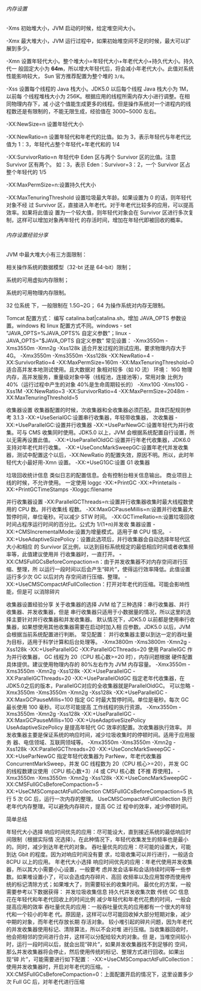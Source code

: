 ###### 内存设置

-Xms 初始堆大小，JVM 启动的时候，给定堆空间大小。

-Xmx 最大堆大小，JVM 运行过程中，如果初始堆空间不足的时候，最大可以扩展到多少。

-Xmn 设置年轻代大小。整个堆大小=年轻代大小+年老代大小+持久代大小。持久代一
般固定大小为 **64m**，所以增大年轻代后，将会减小年老代大小。此值对系统性能影响较大，
Sun 官方推荐配置为整个堆的 `3/8`。

-Xss 设置每个线程的 Java 栈大小。JDK5.0 以后每个线程 Java 栈大小为 1M，以前每
个线程堆栈大小为 256K。根据应用的线程所需内存大小进行调整。在相同物理内存下，减
小这个值能生成更多的线程。但是操作系统对一个进程内的线程数还是有限制的，不能无限生成，经验值在 3000~5000 左右。

-XX:NewSize=n 设置年轻代大小

-XX:NewRatio=n 设置年轻代和年老代的比值。如:为 3，表示年轻代与年老代比值为 1：3，年轻代占整个年轻代+年老代和的 1/4

-XX:SurvivorRatio=n 年轻代中 Eden 区与两个 Survivor 区的比值。注意 Survivor 区有两个。
如：3，表示 Eden：Survivor=3：2，一个 Survivor 区占整个年轻代的 1/5

-XX:MaxPermSize=n:设置持久代大小

-XX:MaxTenuringThreshold 设置垃圾最大年龄。如果设置为 0 的话，则年轻代对象不经
过 Survivor 区，直接进入年老代。对于年老代比较多的应用，可以提高效率。如果将此值设
置为一个较大值，则年轻代对象会在 Survivor 区进行多次复制，这样可以增加对象再年轻代
的存活时间，增加在年轻代即被回收的概率。

###### 内存设置经验分享

JVM 中最大堆大小有三方面限制：

相关操作系统的数据模型（32-bt 还是 64-bit）限制；

系统的可用虚拟内存限制；

系统的可用物理内存限制。

32 位系统 下，一般限制在 1.5G~2G；
64 为操作系统对内存无限制。

Tomcat 配置方式： 编写 catalina.bat|catalina.sh，增加 JAVA_OPTS 参数设置。windows
和 linux 配置方式不同。windows - set "JAVA_OPTS=%JAVA_OPTS% 自定义参数"；linux -
JAVA_OPTS="$JAVA_OPTS 自定义参数"
常见设置：
-Xmx3550m -Xms3550m -Xmn2g -Xss128k 适合开发过程的测试应用。要求物理内存大于
4G。
-Xmx3550m -Xms3550m -Xss128k -XX:NewRatio=4 -XX:SurvivorRatio=4 
-XX:MaxPermSize=160m -XX:MaxTenuringThreshold=0 适合高并发本地测试使用。且大数据对
象相对较多（如 IO 流）
环境： 16G 物理内存，高并发服务，重量级对象中等（线程池，连接池等），常用对象
比例为 40%（运行过程中产生的对象 40%是生命周期较长的）
-Xmx10G -Xms10G -Xss1M -XX:NewRatio=3 -XX:SurvivorRatio=4 -XX:MaxPermSize=2048m 
-XX:MaxTenuringThreshold=5

收集器设置
收集器配置的时候，次收集器和全收集器必须匹配。具体匹配规则参考 3.1.3
-XX:+UseSerialGC:设置串行收集器，年轻带收集器， 次收集器
-XX:+UseParallelGC:设置并行收集器
-XX:+UseParNewGC:设置年轻代为并行收集。可与 CMS 收集同时使用。JDK5.0 以上，JVM
会根据系统配置自行设置，所以无需再设置此值。
-XX:+UseParallelOldGC:设置并行年老代收集器，JDK6.0 支持对年老代并行收集。
-XX:+UseConcMarkSweepGC:设置年老代并发收集器，测试中配置这个以后，-XX:NewRatio
的配置失效，原因不明。所以，此时年轻代大小最好用-Xmn 设置。
-XX:+UseG1GC:设置 G1 收集器

垃圾回收统计信息
类似日志的配置信息。会有控制台相关信息输出。 商业项目上线的时候，不允许使用。
一定使用 loggc
-XX:+PrintGC
-XX:+Printetails
-XX:+PrintGCTimeStamps
-Xloggc:filename

并行收集器设置
-XX:ParallelGCThreads=n:设置并行收集器收集时最大线程数使用的 CPU 数。并行收集线
程数。
-XX:MaxGCPauseMillis=n:设置并行收集最大暂停时间，单位毫秒。可以减少 STW 时间。
-XX:GCTimeRatio=n:设置垃圾回收时间占程序运行时间的百分比。公式为 1/(1+n)并发收
集器设置
-XX:+CMSIncrementalMode:设置为增量模式。适用于单 CPU 情况。
-XX:+UseAdaptiveSizePolicy：设置此选项后，并行收集器会自动选择年轻代区大小和相应
的 Survivor 区比例，以达到目标系统规定的最低相应时间或者收集频率等，此值建议使用并
行收集器时，一直打开。
-XX:CMSFullGCsBeforeCompaction=n：由于并发收集器不对内存空间进行压缩、整理，所
以运行一段时间以后会产生“碎片”，使得运行效率降低。此值设置运行多少次 GC 以后对内
存空间进行压缩、整理。
-XX:+UseCMSCompactAtFullCollection：打开对年老代的压缩。可能会影响性能，但是可
以消除碎片

收集器设置经验分享
关于收集器的选择 JVM 给了三种选择：串行收集器、并行收集器、并发收集器，但是
串行收集器只适用于小数据量的情况，所以这里的选择主要针对并行收集器和并发收集器。
默认情况下，JDK5.0 以前都是使用串行收集器，如果想使用其他收集器需要在启动时加入相
应参数。JDK5.0 以后，JVM 会根据当前系统配置进行判断。
常见配置：
并行收集器主要以到达一定的吞吐量为目标，适用于科学计算和后台处理等。
-Xmx3800m -Xms3800m -Xmn2g -Xss128k -XX:+UseParallelGC -XX:ParallelGCThreads=20
使用 ParallelGC 作为并行收集器， GC 线程为 20（CPU 核心数>=20 时），内存问题根据
硬件配置具体提供。建议使用物理内存的 80%左右作为 JVM 内存容量。
-Xmx3550m -Xms3550m -Xmn2g -Xss128k -XX:+UseParallelGC -XX:ParallelGCThreads=20
-XX:+UseParallelOldGC
指定老年代收集器，在JDK5.0之后的版本，ParallelGC对应的全收集器就是ParallelOldGC。
可以忽略
-Xmx3550m -Xms3550m -Xmn2g -Xss128k -XX:+UseParallelGC -XX:MaxGCPauseMillis=100
指定 GC 时最大暂停时间。单位是毫秒。每次 GC 最长使用 100 毫秒。可以尽可能提高
工作线程的执行资源。
-Xmx3550m -Xms3550m -Xmn2g -Xss128k -XX:+UseParallelGC -XX:MaxGCPauseMillis=100
-XX:+UseAdaptiveSizePolicy
UseAdaptiveSizePolicy 是提高年轻代 GC 效率的配置。次收集器执行效率。
并发收集器主要是保证系统的响应时间，减少垃圾收集时的停顿时间。适用于应用服务
器、电信领域、互联网领域等。
-Xmx3550m -Xms3550m -Xmn2g -Xss128k -XX:ParallelGCThreads=20
-XX:+UseConcMarkSweepGC -XX:+UseParNewGC
指定年轻代收集器为 ParNew，年老代收集器 ConcurrentMarkSweep，并发 GC 线程数为
20（CPU 核心>=20），并发 GC 的线程数建议使用（CPU 核心数+3）/4 或 CPU 核心数【不推
荐使用】。
-Xmx3550m -Xms3550m -Xmn2g -Xss128k -XX:+UseConcMarkSweepGC
-XX:CMSFullGCsBeforeCompaction=5 -XX:+UseCMSCompactAtFullCollection
CMSFullGCsBeforeCompaction=5 执行 5 次 GC 后，运行一次内存的整理。
UseCMSCompactAtFullCollection 执行老年代内存整理。可以避免内存碎片，提高 GC 过
程中的效率，减少停顿时间。

简单总结

年轻代大小选择
响应时间优先的应用：尽可能设大，直到接近系统的最低响应时间限制（根据实际情
况选择）。在此种情况下，年轻代收集发生的频率也是最小的。同时，减少到达年老代的对象。
吞吐量优先的应用：尽可能的设置大，可能到达 Gbit 的程度。因为对响应时间没有要
求，垃圾收集可以并行进行，一般适合 8CPU 以上的应用。
年老代大小选择
响应时间优先的应用：年老代使用并发收集器，所以其大小需要小心设置，一般要考
虑并发会话率和会话持续时间等一些参数。如果堆设置小了，可以会造成内存碎片、高回
收频率以及应用暂停而使用传统的标记清除方式；如果堆大了，则需要较长的收集时间。
最优化的方案，一般需要参考以下数据获得：
并发垃圾收集信息
持久代并发收集次数
传统 GC 信息
花在年轻代和年老代回收上的时间比例
减少年轻代和年老代花费的时间，一般会提高应用的效率
吞吐量优先的应用：一般吞吐量优先的应用都有一个很大的年轻代和一个较小的年老
代。原因是，这样可以尽可能回收掉大部分短期对象，减少中期的对象，而年老代存放长期
存活对象。
较小堆引起的碎片问题，因为年老代的并发收集器使用标记、清除算法，所以不会对堆
进行压缩。当收集器回收时，他会把相邻的空间进行合并，这样可以分配给较大的对象。但
是，当堆空间较小时，运行一段时间以后，就会出现“碎片”，如果并发收集器找不到足够的
空间，那么并发收集器将会停止，然后使用传统的标记、整理方式进行回收。如果出现“碎
片”，可能需要进行如下配置：
-XX:+UseCMSCompactAtFullCollection：使用并发收集器时，开启对年老代的压缩。
-XX:CMSFullGCsBeforeCompaction=0：上面配置开启的情况下，这里设置多少次 Full GC
后，对年老代进行压缩
